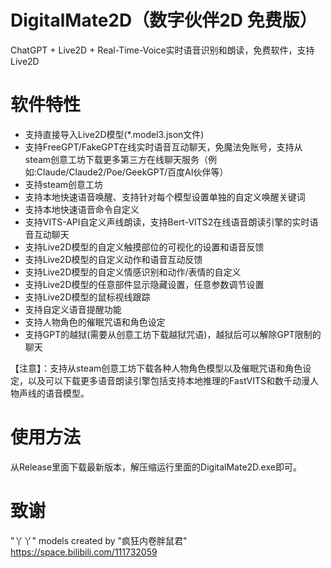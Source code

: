 # DigitalMate2D（数字伙伴2D 免费版）
ChatGPT + Live2D + Real-Time-Voice实时语音识别和朗读，免费软件，支持Live2D

# 软件特性
* 支持直接导入Live2D模型(*.model3.json文件)
* 支持FreeGPT/FakeGPT在线实时语音互动聊天，免魔法免账号，支持从steam创意工坊下载更多第三方在线聊天服务（例如:Claude/Claude2/Poe/GeekGPT/百度AI伙伴等）
* 支持steam创意工坊
* 支持本地快速语音唤醒、支持针对每个模型设置单独的自定义唤醒关键词
* 支持本地快速语音命令自定义
* 支持VITS-API自定义声线朗读，支持Bert-VITS2在线语音朗读引擎的实时语音互动聊天
* 支持Live2D模型的自定义触摸部位的可视化的设置和语音反馈
* 支持Live2D模型的自定义动作和语音互动反馈
* 支持Live2D模型的自定义情感识别和动作/表情的自定义
* 支持Live2D模型的任意部件显示隐藏设置，任意参数调节设置
* 支持Live2D模型的鼠标视线跟踪
* 支持自定义语音提醒功能
* 支持人物角色的催眠咒语和角色设定
* 支持GPT的越狱(需要从创意工坊下载越狱咒语)，越狱后可以解除GPT限制的聊天

【注意】：支持从steam创意工坊下载各种人物角色模型以及催眠咒语和角色设定，以及可以下载更多语音朗读引擎包括支持本地推理的FastVITS和数千动漫人物声线的语音模型。


# 使用方法
从Release里面下载最新版本，解压缩运行里面的DigitalMate2D.exe即可。 

# 致谢
"丫丫" models created by "疯狂内卷胖鼠君" https://space.bilibili.com/111732059
